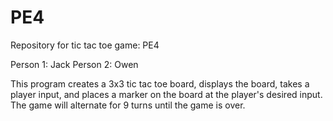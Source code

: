 # PE4
Repository for tic tac toe game: PE4

Person 1: Jack
Person 2: Owen

This program creates a 3x3 tic tac toe board, displays the board, takes a player input, and places a marker on the board at the player's desired input.
The game will alternate for 9 turns until the game is over.

